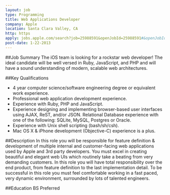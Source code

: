 ```yaml
---
layout: job
type: Programming
title: Web Applications Developer
company: Apple
location: Santa Clara Valley, CA
http: https
apply: jobs.apple.com/search?job=25988591&openJobId=25988591#&openJobId=25988591
post-date: 1-22-2013
--- 
```


##Job Summary
The iOS team is looking for a rockstar web developer! The ideal candidate will be well versed in Ruby, JavaScript, and PHP and will have a sound understanding of modern, scalable web architectures.

##Key Qualifications
* 4 year computer science/software engineering degree or equivalent work experience.
* Professional web application development experience.
* Experience with Ruby, PHP and JavaScript.
* Experience designing and implementing browser-based user interfaces using AJAX, ReST, and/or JSON. Relational Database experience with one of the following: SQLite, MySQL, Postgres or Oracle.
* Experience with Unix shell scripting (bash/sh/csh).
* Mac OS X & iPhone development (Objective-C) experience is a plus.

##Description
In this role you will be responsible for feature definition & development of multiple internal and customer-facing web applications used by Apple and 3rd party developers. You must excel in creating beautiful and elegant web UIs which routinely take a beating from very demanding customers. In this role you will have total responsibility over the end product, from feature definition to the last implementation detail. To be successful in this role you must feel comfortable working in a fast paced, very dynamic environment, surrounded by lots of talented engineers. 

##Education
BS Preferred
